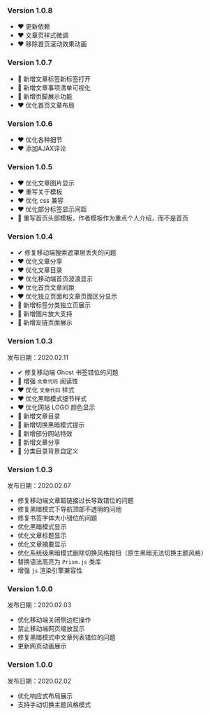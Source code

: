 ### Version 1.0.8
- ❤️ 更新依赖
- ❤️ 文章页样式微调
- ❤️ 移除首页滚动效果动画
### Version 1.0.7
- 🎁 新增文章标签新标签打开
- 🎁 新增文章事项清单可视化
- 🎁 新增页脚展示功能
- ❤ 优化首页文章布局
### Version 1.0.6
- ❤ 优化各种细节
- ❤ 添加AJAX评论
### Version 1.0.5
- ❤ 优化文章图片显示
- ❤ 重写关于模板
- ❤ 优化 css 兼容
- ❤ 优化部分标签显示间距
- 🎁 重写首页头部模板，作者模板作为重点个人介绍，而不是首页
### Version 1.0.4
- ✔ 修复移动端搜索遮罩层丢失的问题
- ❤ 优化文章分享
- ❤ 优化文章目录
- ❤ 优化移动端首页波浪显示
- ❤ 优化首页文章间距
- ❤ 优化独立页面和文章页面区分显示
- 🎁 新增标签分类独立页展示
- 🎁 新增图片放大支持
- 🎁 新增友链页面展示
### Version 1.0.3
发布日期：2020.02.11

- ✔ 修复移动端 Ghost 书签错位的问题
- 👀 增强 `文章代码` 阅读性
- ❤ 优化 `文章代码` 样式
- ❤ 优化黑暗模式细节样式
- ❤ 优化网站 LOGO 颜色显示
- 🎁 新增文章目录
- 🎁 新增切换黑暗模式提示
- 🎁 新增部分网站特效
- 🎁 新增文章分享
- 🎁 分类目录背景自定义
### Version 1.0.3
发布日期：2020.02.07

- 修复移动端文章超链接过长导致错位的问题
- 修复黑暗模式下导航顶部不透明的问他
- 修复书签字体大小错位的问题
- 优化黑暗模式显示
- 优化文章标题显示
- 优化文章摘要显示
- 优化系统级黑暗模式删除切换风格按钮（原生黑暗无法切换主题风格）
- 替换语法高亮为 `Prism.js` 类库
- 增强 `js` 渲染引擎兼容性
### Version 1.0.0
发布日期：2020.02.03

- 优化移动端关闭侧边栏操作
- 禁止移动端网页缩放显示
- 修复黑暗模式中文章列表错位的问题
- 更新网页动画展示
### Version 1.0.0
发布日期：2020.02.02

- 优化响应式布局展示
- 支持手动切换主题风格模式
